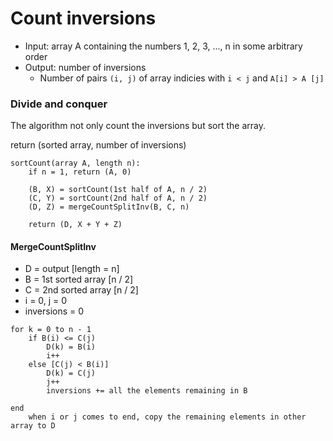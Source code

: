 # Count inversions
- Input: array A containing the numbers 1, 2, 3, ..., n in some arbitrary order
- Output: number of inversions 
    - Number of pairs `(i, j)` of array indicies with `i < j` and `A[i] > A [j]`

### Divide and conquer

The algorithm not only count the inversions but sort the array.

return (sorted array, number of inversions)

```
sortCount(array A, length n):
    if n = 1, return (A, 0)

    (B, X) = sortCount(1st half of A, n / 2)
    (C, Y) = sortCount(2nd half of A, n / 2)
    (D, Z) = mergeCountSplitInv(B, C, n)

    return (D, X + Y + Z)
```

#### MergeCountSplitInv
- D = output [length = n]
- B = 1st sorted array [n / 2]
- C = 2nd sorted array [n / 2]
- i = 0, j = 0
- inversions = 0
```
for k = 0 to n - 1
    if B(i) <= C(j) 
        D(k) = B(i)
        i++
    else [C(j) < B(i)]
        D(k) = C(j)
        j++
        inversions += all the elements remaining in B

end
    when i or j comes to end, copy the remaining elements in other array to D
```